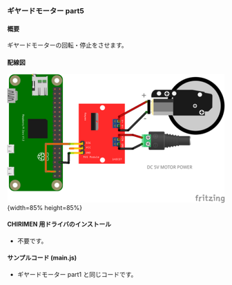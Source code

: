 ### ギヤードモーター part5

#### 概要

ギヤードモーターの回転・停止をさせます。

#### 配線図

![](./PiZero_gpio0MotorC.png "schematic"){width=85% height=85%}

#### CHIRIMEN 用ドライバのインストール

- 不要です。

#### サンプルコード (main.js)

- ギヤードモーター part1 と同じコードです。
